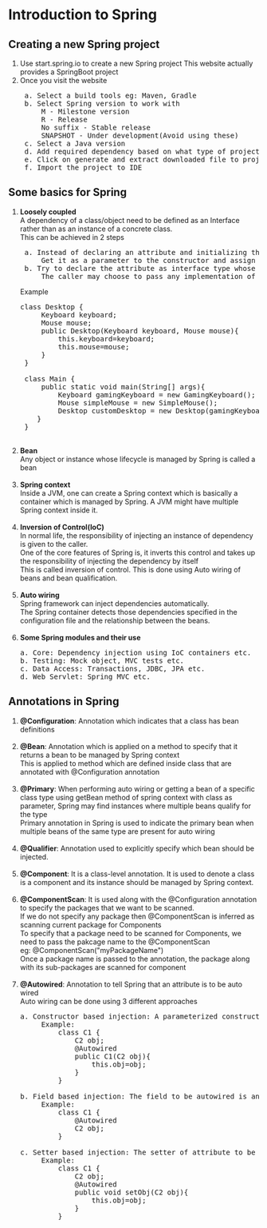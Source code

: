 # Introduction to Spring

## Creating a new Spring project
1. Use start.spring.io to create a new Spring project
    This website actually provides a SpringBoot project
2. Once you visit the website 
    <pre> a. Select a build tools eg: Maven, Gradle
    b. Select Spring version to work with
        M - Milestone version
        R - Release
        No suffix - Stable release
        SNAPSHOT - Under development(Avoid using these)
    c. Select a Java version
    d. Add required dependency based on what type of project you are building
    e. Click on generate and extract downloaded file to project location
    f. Import the project to IDE </pre>

## Some basics for Spring
1. <strong>Loosely coupled</strong><br>
    A dependency of a class/object need to be defined as an Interface rather than as an instance of a concrete class. <br>
    This can be achieved in 2 steps
    <pre> a. Instead of declaring an attribute and initializing that attribute in constructor using new keyword
        Get it as a parameter to the constructor and assign the reference to the field.
    b. Try to declare the attribute as interface type whose implementation is left up to the caller
        The caller may choose to pass any implementation of the interface as a parameter to the constructor. </pre>
    Example
    <pre>class Desktop {
        Keyboard keyboard;
        Mouse mouse;
        public Desktop(Keyboard keyboard, Mouse mouse){
            this.keyboard=keyboard;
            this.mouse=mouse;
        }
    }
   
    class Main {
        public static void main(String[] args){
            Keyboard gamingKeyboard = new GamingKeyboard();
            Mouse simpleMouse = new SimpleMouse();
            Desktop customDesktop = new Desktop(gamingKeyboard, simpleMouse);
       }
    }</pre> <br>
2. <strong>Bean</strong><br>
    Any object or instance whose lifecycle is managed by Spring is called a bean <br><br>
3. <strong>Spring context</strong><br>
   Inside a JVM, one can create a Spring context which is basically a container which is managed by Spring.
    A JVM might have multiple Spring context inside it. <br><br>
4. <strong>Inversion of Control(IoC)</strong><br>
    In normal life, the responsibility of injecting an instance of dependency is given to the caller. <br>
    One of the core features of Spring is, it inverts this control and takes up the responsibility of injecting the dependency by itself <br>
    This is called inversion of control. This is done using Auto wiring of beans and bean qualification. <br><br>
5. <strong>Auto wiring</strong> <br>
   Spring framework can inject dependencies automatically. <br>
   The Spring container detects those dependencies specified in the configuration file and the relationship between the beans. <br><br> 
6. <strong>Some Spring modules and their use</strong>
    <pre>a. Core: Dependency injection using IoC containers etc.
   b. Testing: Mock object, MVC tests etc.
   c. Data Access: Transactions, JDBC, JPA etc.
   d. Web Servlet: Spring MVC etc.
   </pre>

## Annotations in Spring
1. <strong>@Configuration</strong>: Annotation which indicates that a class has bean definitions <br><br>
2. <strong>@Bean</strong>: Annotation which is applied on a method to specify that it returns a bean to be managed by Spring context <br> 
    This is applied to method which are defined inside class that are annotated with @Configuration annotation <br><br>
3.  <strong>@Primary</strong>: When performing auto wiring or getting a bean of a specific class type using getBean method of spring context with class as parameter, Spring may find instances where multiple beans qualify for the type <br>
    Primary annotation in Spring is used to indicate the primary bean when multiple beans of the same type are present for auto wiring <br><br>
4.  <strong>@Qualifier</strong>: Annotation used to explicitly specify which bean should be injected. <br><br>
5. <strong>@Component</strong>: It is a class-level annotation. It is used to denote a class is a component and its instance should be managed by Spring context. <br><br>
6. <strong>@ComponentScan</strong>: It is used along with the @Configuration annotation to specify the packages that we want to be scanned. <br>
    If we do not specify any package then @ComponentScan is inferred as scanning current package for Components<br>
    To specify that a package need to be scanned for Components, we need to pass the pakcage name to the @ComponentScan <br>
    eg: @ComponentScan("myPackageName") <br>
    Once a package name is passed to the annotation, the package along with its sub-packages are scanned for component <br><br>
7. <strong>@Autowired</strong>: Annotation to tell Spring that an attribute is to be auto wired <br>
   Auto wiring can be done using 3 different approaches <br>
   <pre>a. Constructor based injection: A parameterized constructor is created and @Autowired annotation is annotated on this constructor
        Example: 
            class C1 {
                C2 obj;
                @Autowired
                public C1(C2 obj){
                    this.obj=obj;
                }
            }
   
   b. Field based injection: The field to be autowired is annotated with @Autowired annotation
        Example:
            class C1 {
                @Autowired
                C2 obj;
            }
   
   c. Setter based injection: The setter of attribute to be autowired is annotated with @Autowired annotation
        Example:
            class C1 {
                C2 obj;
                @Autowired
                public void setObj(C2 obj){
                    this.obj=obj;
                }
            }</pre>
